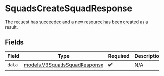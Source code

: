 # SquadsCreateSquadResponse

The request has succeeded and a new resource has been created as a result.


## Fields

| Field                                                              | Type                                                               | Required                                                           | Description                                                        |
| ------------------------------------------------------------------ | ------------------------------------------------------------------ | ------------------------------------------------------------------ | ------------------------------------------------------------------ |
| `data`                                                             | [models.V3SquadsSquadResponse](../models/v3squadssquadresponse.md) | :heavy_check_mark:                                                 | N/A                                                                |
